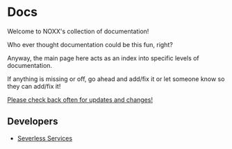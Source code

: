 # Docs

Welcome to NOXX's collection of documentation!

Who ever thought documentation could be this fun, right?

Anyway, the main page here acts as an index into specific levels of documentation.

If anything is missing or off, go ahead and add/fix it or let someone know so they can add/fix it!

[Please check back often for updates and changes!](https://github.com/NoXX-Technologies/docs/commits/main)

## Developers
- [Severless Services](developers/services/README.md)